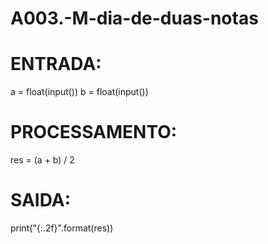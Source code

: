 # A003.-M-dia-de-duas-notas

# ENTRADA:
a = float(input())
b = float(input())

# PROCESSAMENTO:
res = (a + b) / 2

# SAIDA:
print("{:.2f}".format(res))
